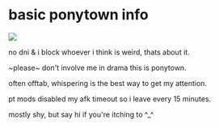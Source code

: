 # basic ponytown info
![](https://i.postimg.cc/LXKxcfVp/ezgif-5-bed240c9cc.gif)

no dni & i block whoever i think is weird, thats about it.

~please~ don't involve me in drama this is ponytown.

often offtab, whispering is the best way to get my attention.

pt mods disabled my afk timeout so i leave every 15 minutes.

mostly shy, but say hi if you're itching to ^_^
